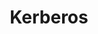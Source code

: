 ---
layout: tag-list
type: tag
title: Kerberos
slug: Kerberos
category: Tag
sidebar: false
description: >
    
---